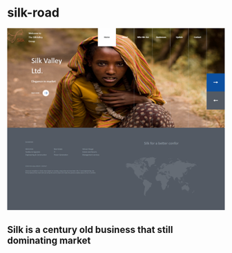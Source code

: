 # silk-road


<img src="FireShotCapture.png">


## Silk is a century old business that still dominating market 
